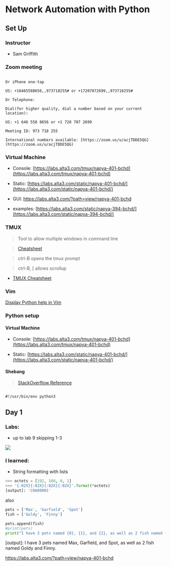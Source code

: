# Network Automation with Python

  

## Set Up

  

### Instructor

* Sam Griffith

  

### Zoom meeting

```

Or iPhone one-tap

US: +16465588656,,973718255# or +17207072699,,973718255#

Or Telephone:

Dial(for higher quality, dial a number based on your current location):

US: +1 646 558 8656 or +1 720 707 2699

Meeting ID: 973 718 255

International numbers available: [https://zoom.us/u/acjTDDE5QG](https://zoom.us/u/acjTDDE5QG)

```

  

### Virtual Machine

* Console: [https://labs.alta3.com/tmux/napya-401-bchd](https://labs.alta3.com/tmux/napya-401-bchd)

* Static: [https://labs.alta3.com/static/napya-401-bchd/](https://labs.alta3.com/static/napya-401-bchd/)

* GUI: https://labs.alta3.com/?path=view/napya-401-bchd

* examples: [https://labs.alta3.com/static/napya-394-bchd/](https://labs.alta3.com/static/napya-394-bchd/)

  

### TMUX

> Tool to allow multiple windows in command line

  

>  [Cheatsheet]([https://alta3.com/static/posters/tmux.pdf](https://alta3.com/static/posters/tmux.pdf))

>

> ctrl-B opens the tmux prompt

>

> ctrl-B, [ allows scrollup

*  [TMUX Cheatsheet]([https://gist.github.com/andreyvit/2921703](https://gist.github.com/andreyvit/2921703))

### Vim
[Display Python help in Vim](https://www.cyberciti.biz/faq/how-to-access-view-python-help-when-using-vim/)
  

### Python setup

#### Virtual Machine

* Console: [https://labs.alta3.com/tmux/napya-401-bchd](https://labs.alta3.com/tmux/napya-401-bchd)

* Static: [https://labs.alta3.com/static/napya-401-bchd/](https://labs.alta3.com/static/napya-401-bchd/)

  

#### Shebang

>  [StackOverflow Reference]([https://stackoverflow.com/questions/22222473/shebang-doesnt-work-with-python3](https://stackoverflow.com/questions/22222473/shebang-doesnt-work-with-python3))

```

#!/usr/bin/env python3

```

  

## Day 1

  

### Labs:

* up to lab 9 skipping 1-3

![](https://ssl.gstatic.com/ui/v1/icons/mail/images/cleardot.gif)

### I learned:
* String formatting with lists
```python
>>> octets = [192, 168, 0, 1]
>>> '{:02X}{:02X}{:02X}{:02X}'.format(*octets)
[output]: 'C0A80001'
```
also
```python
pets = ['Max', 'Garfield', 'Spot']
fish = ['Goldy', 'Finny']

pets.append(fish)
#print(pets)
print("I have 3 pets named {0}, {1}, and {2}, as well as 2 fish named {3[0]} and {3[1]}.").format(*pets) 
```
[output]: I have 3 pets named Max, Garfield, and Spot, as well as 2 fish named Goldy and Finny.


https://labs.alta3.com/?path=view/napya-401-bchd
<!--stackedit_data:
eyJoaXN0b3J5IjpbLTEyODQ3MTEwOTAsLTQyOTk4MDU2MSwtMT
E3NjM3OTgyNCwxOTEwNjk5NzQ0XX0=
-->